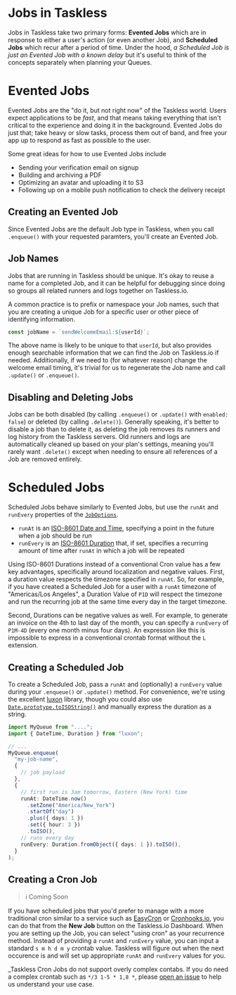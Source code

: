 # Jobs in Taskless

Jobs in Taskless take two primary forms: **Evented Jobs** which are in response to either a user's action (or even another Job), and **Scheduled Jobs** which recur after a period of time. Under the hood, _a Scheduled Job is just an Evented Job with a known delay_ but it's useful to think of the concepts separately when planning your Queues.

# Evented Jobs

Evented Jobs are the "do it, but not right now" of the Taskless world. Users expect applications to be _fast_, and that means taking everything that isn't critical to the experience and doing it in the background. Evented Jobs do just that; take heavy or slow tasks, process them out of band, and free your app up to respond as fast as possible to the user.

Some great ideas for how to use Evented Jobs include

- Sending your verification email on signup
- Building and archiving a PDF
- Optimizing an avatar and uploading it to S3
- Following up on a mobile push notification to check the delivery receipt

## Creating an Evented Job

Since Evented Jobs are the default Job type in Taskless, when you call `.enqueue()` with your requested paramters, you'll create an Evented Job.

## Job Names

Jobs that are running in Taskless should be unique. It's okay to reuse a name for a completed Job, and it can be helpful for debugging since doing so groups all related runners and logs together on Taskless.io.

A common practice is to prefix or namespace your Job names, such that you are creating a unique Job for a specific user or other piece of identifying information.

```ts
const jobName = `sendWelcomeEmail:${userId}`;
```

The above name is likely to be unique to that `userId`, but also provides enough searchable information that we can find the Job on Taskless.io if needed. Additionally, if we need to (for whatever reason) change the welcome email timing, it's trivial for us to regenerate the Job name and call `.update()` or `.enqueue()`.

## Disabling and Deleting Jobs

Jobs can be both disabled (by calling `.enqueue()` or `.update()` with `enabled: false`) or deleted (by calling `.delete()`). Generally speaking, it's better to disable a job than to delete it, as deleting the job removes its runners and log history from the Taskless servers. Old runners and logs are automatically cleaned up based on your plan's settings, meaning you'll rarely want `.delete()` except when needing to ensure all references of a Job are removed entirely.

# Scheduled Jobs

Scheduled Jobs behave similarly to Evented Jobs, but use the `runAt` and `runEvery` properties of the [`JobOptions`](../api/queue.md#job-options).

- `runAt` is an [ISO-8601 Date and Time](https://en.wikipedia.org/wiki/ISO_8601), specifying a point in the future when a job should be run
- `runEvery` is an [ISO-8601 Duration](https://en.wikipedia.org/wiki/ISO_8601#Durations) that, if set, specifies a recurring amount of time after `runAt` in which a job will be repeated

Using ISO-8601 Durations instead of a conventional Cron value has a few key advantages, specifically around localization and negative values. First, a duration value respects the timezone specified in `runAt`. So, for example, if you have created a Scheduled Job for a user with a `runAt` timezone of "Americas/Los Angeles", a Duration Value of `P1D` will respect the timezone and run the recurring job at the same time every day in the target timezone.

Second, Durations can be negative values as well. For example, to generate an invoice on the 4th to last day of the month, you can specify a `runEvery` of `P1M-4D` (every one month minus four days). An expression like this is impossible to express in a conventional crontab format without the `L` extension.

## Creating a Scheduled Job

To create a Scheduled Job, pass a `runAt` and (optionally) a `runEvery` value during your `.enqueue()` or `.update()` method. For convenience, we're using the excellent [luxon](https://www.npmjs.com/package/luxon) library, though you could also use [`Date.prototype.toISOString()`](https://developer.mozilla.org/en-US/docs/Web/JavaScript/Reference/Global_Objects/Date/toISOString) and manually express the duration as a string.

```ts
import MyQueue from "....";
import { DateTime, Duration } from "luxon";

// ...
MyQueue.enqueue(
  "my-job-name",
  {
    // job payload
  },
  {
    // first run is 3am tomorrow, Eastern (New York) time
    runAt: DateTime.now()
      .setZone("America/New_York")
      .startOf("day")
      .plus({ days: 1 })
      .set({ hour: 3 })
      .toISO(),
    // runs every day
    runEvery: Duration.fromObject({ days: 1 }).toISO(),
  }
);
```

## Creating a Cron Job

> :information_source: Coming Soon

If you have scheduled jobs that you'd prefer to manage with a more traditional cron similar to a service such as [EasyCron](https://www.easycron.com/) or [Cronhooks.io](https://cronhooks.io/), you can do that from the **New Job** button on the Taskless.io Dashboard. When you are setting up the Job, you can select "using cron" as your recurrence method. Instead of providing a `runAt` and `runEvery` value, you can input a standard `s m h d m y` crontab value. Taskless will figure out when the next occurence is and will set up appropriate `runAt` and `runEvery` values for you.

\_Taskless Cron Jobs do not support overly complex contabs. If you do need a complex crontab such as `*/3 1-5 * 1,8 *`, please [open an issue](https://github.com/taskless/taskless/issues/new/choose) to help us understand your use case.
